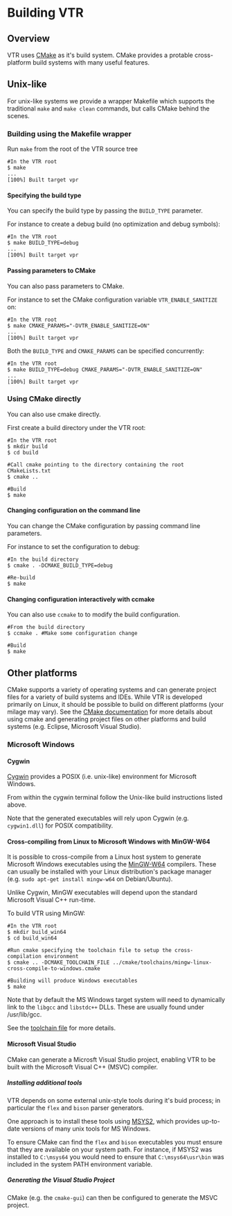 # Building VTR #


## Overview ##
VTR uses [CMake](https://cmake.org) as it's build system.
CMake provides a protable cross-platform build systems with many useful features.


## Unix-like ##
For unix-like systems we provide a wrapper Makefile which supports the traditional `make` and `make clean` commands, but calls CMake behind the scenes.


### Building using the Makefile wrapper ###
Run `make` from the root of the VTR source tree

```shell
#In the VTR root
$ make
...
[100%] Built target vpr
```


#### Specifying the build type ####
You can specify the build type by passing the `BUILD_TYPE` parameter.

For instance to create a debug build (no optimization and debug symbols):

```shell
#In the VTR root
$ make BUILD_TYPE=debug
...
[100%] Built target vpr
```


#### Passing parameters to CMake ####
You can also pass parameters to CMake.

For instance to set the CMake configuration variable `VTR_ENABLE_SANITIZE` on:

```shell
#In the VTR root
$ make CMAKE_PARAMS="-DVTR_ENABLE_SANITIZE=ON"
...
[100%] Built target vpr
```

Both the `BUILD_TYPE` and `CMAKE_PARAMS` can be specified concurrently:
```shell
#In the VTR root
$ make BUILD_TYPE=debug CMAKE_PARAMS="-DVTR_ENABLE_SANITIZE=ON"
...
[100%] Built target vpr
```


### Using CMake directly ###
You can also use cmake directly.

First create a build directory under the VTR root:

```shell
#In the VTR root
$ mkdir build
$ cd build

#Call cmake pointing to the directory containing the root CMakeLists.txt
$ cmake ..

#Build
$ make
```

#### Changing configuration on the command line ####
You can change the CMake configuration by passing command line parameters.

For instance to set the configuration to debug:

```shell
#In the build directory
$ cmake . -DCMAKE_BUILD_TYPE=debug

#Re-build
$ make
```

#### Changing configuration interactively with ccmake ####
You can also use `ccmake` to to modify the build configuration.

```shell
#From the build directory
$ ccmake . #Make some configuration change

#Build
$ make
```

## Other platforms ##

CMake supports a variety of operating systems and can generate project files for a variety of build systems and IDEs.
While VTR is developed primarily on Linux, it should be possible to build on different platforms (your milage may vary).
See the [CMake documentation](https://cmake.org) for more details about using cmake and generating project files on other platforms and build systems (e.g. Eclipse, Microsoft Visual Studio).


### Microsoft Windows ###

#### Cygwin ####
[Cygwin](https://www.cygwin.com/) provides a POSIX (i.e. unix-like) environment for Microsoft Windows.

From within the cygwin terminal follow the Unix-like build instructions listed above.

Note that the generated executables will rely upon Cygwin (e.g. `cygwin1.dll`) for POSIX compatibility.

#### Cross-compiling from Linux to Microsoft Windows with MinGW-W64 ####
It is possible to cross-compile from a Linux host system to generate Microsoft Windows executables using the [MinGW-W64](https://mingw-w64.org) compilers.
These can usually be installed with your Linux distribution's package manager (e.g. `sudo apt-get install mingw-w64` on Debian/Ubuntu).

Unlike Cygwin, MinGW executables will depend upon the standard Microsoft Visual C++ run-time.

To build VTR using MinGW:
```shell
#In the VTR root
$ mkdir build_win64
$ cd build_win64

#Run cmake specifying the toolchain file to setup the cross-compilation environment
$ cmake .. -DCMAKE_TOOLCHAIN_FILE ../cmake/toolchains/mingw-linux-cross-compile-to-windows.cmake

#Building will produce Windows executables
$ make
```

Note that by default the MS Windows target system will need to dynamically link to the `libgcc` and `libstdc++` DLLs.
These are usually found under /usr/lib/gcc.

See the [toolchain file](cmake/toolchains/mingw-linux-cross-compile-to-windows.cmake) for more details.

#### Microsoft Visual Studio ####
CMake can generate a Microsft Visual Studio project, enabling VTR to be built with the Microsoft Visual C++ (MSVC) compiler.

##### Installing additional tools #####
VTR depends on some external unix-style tools during it's buid process; in particular the `flex` and `bison` parser generators.

One approach is to install these tools using [MSYS2](http://www.msys2.org/), which provides up-to-date versions of many unix tools for MS Windows.

To ensure CMake can find the `flex` and `bison` executables you must ensure that they are available on your system path.
For instance, if MSYS2 was installed to `C:\msys64` you would need to ensure that `C:\msys64\usr\bin` was included in the system PATH environment variable.

##### Generating the Visual Studio Project #####
CMake (e.g. the `cmake-gui`) can then be configured to generate the MSVC project.
